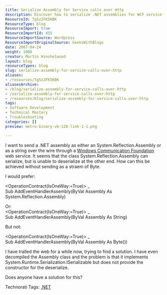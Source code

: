 ```yaml
---
title: Serialize Assembly for Service calls over Http
description: Discover how to serialize .NET assemblies for WCF service calls without byte streams. Join the discussion and find solutions to your coding challenges!
ResourceId: TgSz2FK5KBK
ResourceType: blog
ResourceImport: true
ResourceImportId: 415
ResourceImportSource: Wordpress
ResourceImportOriginalSource: GeeksWithBlogs
date: 2007-04-24
weight: 1000
creator: Martin Hinshelwood
layout: blog
resourceTypes: blog
slug: serialize-assembly-for-service-calls-over-http
aliases:
- /resources/TgSz2FK5KBK
aliasesArchive:
- /blog/serialize-assembly-for-service-calls-over-http
- /serialize-assembly-for-service-calls-over-http
- /resources/blog/serialize-assembly-for-service-calls-over-http
tags:
- Software Development
- Technical Mastery
- Troubleshooting
categories: []
preview: metro-binary-vb-128-link-1-1.png

---
```

I want to send a .NET assembly as either an System.Reflection.Assembly or as a string over the wire through a [Windows Communication Foundation](http://wcf.netfx3.com "Windows Communication Foundation") web service. It seems that the class System.Reflection.Assembly can serialize, but is unable to deserialize at the other end. How can this be achieved without sending as a straem of Byte.

I would prefer:

<OperationContract(IsOneWay:=True)> \_  
Sub AddEventHandlerAssembly(ByVal Assembly As System.Reflection.Assembly)

Or:  
<OperationContract(IsOneWay:=True)> \_  
Sub AddEventHandlerAssembly(ByVal Assembly As String)

But not:

<OperationContract(IsOneWay:=True)> \_  
Sub AddEventHandlerAssembly(ByVal Assembly As Byte())

I have tralled the web for a while now, trying to find a solution. I have even decompiled the Assembly class and the problem is that it implements System.Runtime.Serialization.ISerializable but does not provide the constructor for the deserialize.

Does anyone have a solution for this?

Technorati Tags: [.NET](http://technorati.com/tags/.NET)

